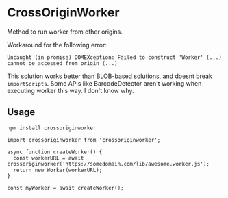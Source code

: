 # CrossOriginWorker
Method to run worker from other origins.

Workaround for the following error:
```
Uncaught (in promise) DOMEXception: Failed to construct 'Worker' (...) cannot be accessed from origin (...)
```

This solution works better than BLOB-based solutions, and doesnt break `importScripts`.
Some APIs like BarcodeDetector aren't working when executing worker this way. I don't know why.

## Usage
```
npm install crossoriginworker
```

```
import crossoriginworker from 'crossoriginworker';

async function createWorker() {
  const workerURL = await crossoriginworker('https://somedomain.com/lib/awesome.worker.js');
  return new Worker(workerURL);
}

const myWorker = await createWorker();
```
